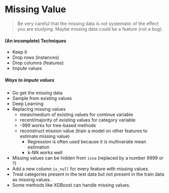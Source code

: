 # Missing Value

> Be very careful that the missing data is not systematic of the effect you are studying. Maybe missing data could be a feature (not a bug).

#### (An incomplete) Techniques

- Keep it
- Drop rows (instances)
- Drop columns (features)
- Impute values

##### Ways to impute values

- Go get the missing data
- Sample from existing values
- Deep Learning
- Replacing missing values
  - mean/medium of existing values for continue variable
  - recent/majority of existing values for category variable
  - -999 works for tree-based methods
  - reconstruct mission value (train a model on other features to estimate missing value)
    - Regression is often used because it is multivariate mean estimation
    - k-NN works well
- Missing values can be hidden from `isna` (replaced by a number 9999 or ?)
- Add a new column `is_null` for every feature with missing values.
- Treat categories present in the test data but not present in the train data as missing values.
- Some methods like XGBoost can handle missing values.